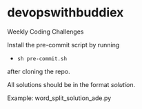 # devopswithbuddiex
Weekly Coding Challenges

Install the pre-commit script by running
- `sh pre-commit.sh`

after cloning the repo.

All solutions should be in the format
<question>_solution_<name>.<ext>

Example:
word_split_solution_ade.py
